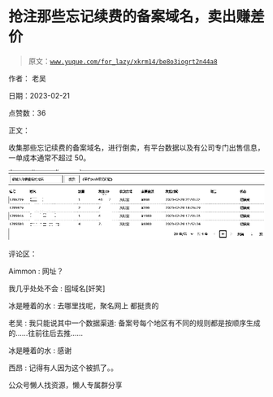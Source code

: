 # 抢注那些忘记续费的备案域名，卖出赚差价

> 原文：[`www.yuque.com/for_lazy/xkrm14/be8o3iogrt2n44a8`](https://www.yuque.com/for_lazy/xkrm14/be8o3iogrt2n44a8)

作者： 老吴

日期：2023-02-21

点赞数：36

正文：

收集那些忘记续费的备案域名，进行倒卖，有平台数据以及有公司专门出售信息，一单成本通常不超过 50。

![](img/45e1b70ce48e74787ee24cb054e4e04f.png)

评论区：

Aimmon : 网址？

我几乎处处不会 : 囤域名[奸笑]

冰是睡着的水 : 去哪里找呢，聚名网上 都挺贵的

老吴 : 我只能说其中一个数据渠道: 备案号每个地区有不同的规则都是按顺序生成的……往前往后去推……

冰是睡着的水 : 感谢

西昂 : 记得有人因为这个被抓了。。

公众号懒人找资源，懒人专属群分享

